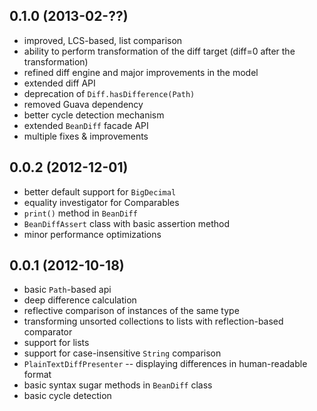 ## 0.1.0 (2013-02-??)

* improved, LCS-based, list comparison
* ability to perform transformation of the diff target (diff=0 after the transformation)
* refined diff engine and major improvements in the model
* extended diff API
* deprecation of `Diff.hasDifference(Path)`
* removed Guava dependency
* better cycle detection mechanism
* extended `BeanDiff` facade API
* multiple fixes & improvements

## 0.0.2 (2012-12-01)

* better default support for `BigDecimal`
* equality investigator for Comparables
* `print()` method in `BeanDiff`
* `BeanDiffAssert` class with basic assertion method
* minor performance optimizations

## 0.0.1 (2012-10-18)

* basic `Path`-based api 
* deep difference calculation
* reflective comparison of instances of the same type
* transforming unsorted collections to lists with reflection-based comparator
* support for lists
* support for case-insensitive `String` comparison
* `PlainTextDiffPresenter` -- displaying differences in human-readable format
* basic syntax sugar methods in `BeanDiff` class
* basic cycle detection

